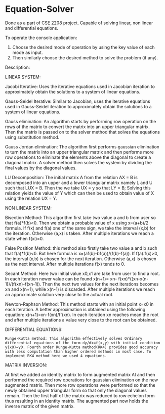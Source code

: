 # Equation-Solver
Done as a part of CSE 2208 project. Capable of solving linear, non linear and differential equations.

To operate the console application:
1. Choose the desired mode of operation by using the key value of each mode as input.
2. Then similarly choose the desired method to solve the problem (if any).

Description:

LINEAR SYSTEM:

   Jacobi Iterative:  Uses the iterative equations used in Jacobian iteration to approximately obtain the solutions to a system of linear equations.

   Gauss-Seidel Iterative: Similar to Jacobian, uses the iterative equations used in Gauss-Seidel iteration to approximately obtain the solutions to a system of linear equations.
 
   Gauss elimination: An algorithm starts by performing row operation on the rows of the matrix to convert the matrix into an upper triangular matrix. Then the matrix is passed on to the solver method that solves the equations using substitution method.

   Gauss Jordan elimination: The algorithm first performs gaussian elimination to turn the matrix into an upper triangular matrix and then performs more row operations to eliminate the elements above the diagonal to create a diagonal matrix. A solver method then solves the system by dividing the final values by the diagonal values.

   LU Decomposition:  The initial matrix A from the relation AX = B is decomposed into an upper and a lower triangular matrix namely L and U such that LUX = B. Then the we take UX = y so that LY = B; Solving this relation yields the value of Y which can then be used to obtain value of X using the relation UX = Y.

NON LINEAR SYSTEM:

   Bisection Method: This algorithm first take two value a and b from user so that f(a)*f(b)<0. Then we obtain a probable value  of x using x=(a+b)/2 formula. If f(x) and f(a) one of the same sign, we take the interval (x,b) for the iteration. Otherwise (a,x) is taken. After multiple iterations we reach a state when f(xi)=0.
   
   False Position Method: this method also firstly take two value a and b such that f(a)*f(b)<0. But here formula is x=(af(b)-bf(a))/(f(b)-f(a)). If f(a).f(x)>0, the interval (x,b) is chosen for the next iteration. Otherwise (a,x) is chosen as the next interval. After multiple iterations f(x) tends to 0.

   Secant Method: Here two initial value x0,x1 are take from user to find a root. In each iteration newer value can be found x(n+1)= xn- f(xn)*((xn-x(n-1))/(f(xn)-f(xn-1)). Then the next two values for the next iterations becomes xn and x(n+1), while x(n-1) is discarded. After multiple iterations we reach an approximate solution  very close to the actual root.

   Newton-Raphson Method: This method starts with an initial point x=x0 in each iteration. A better approximation is obtained using the following equation: x(n+1)=xn-f(xn)/f'(xn). In each iteration xn reaches mean the root and after multiple iterations a value very close to the root can be obtained.


 DIFFERENTIAL EQUATIONS:

    Runge-Kutta method: This algorithm effectively solves Ordinary differential equations of the form dy/dx=f(x,y) with initial condition y(x0)=y0. Fourth order Runge-Kutta method(RK4) provides good accuracy with less computation than higher ordered methods in most case. To implement RK4 method here we used 4 equations.

MATRIX INVERSION:
    
  At first we added an identity matrix to form augmented matrix AI and then performed the required row operations for gaussian elimination on the new augmented matrix. Then more row operations were performed so that the newly obtained upper triangular form so that only the diagonal values remain. Then the first half of the matrix was reduced to row echelon form thus resulting in an identity matrix. The augmented part now holds the inverse matrix of the given matrix.
